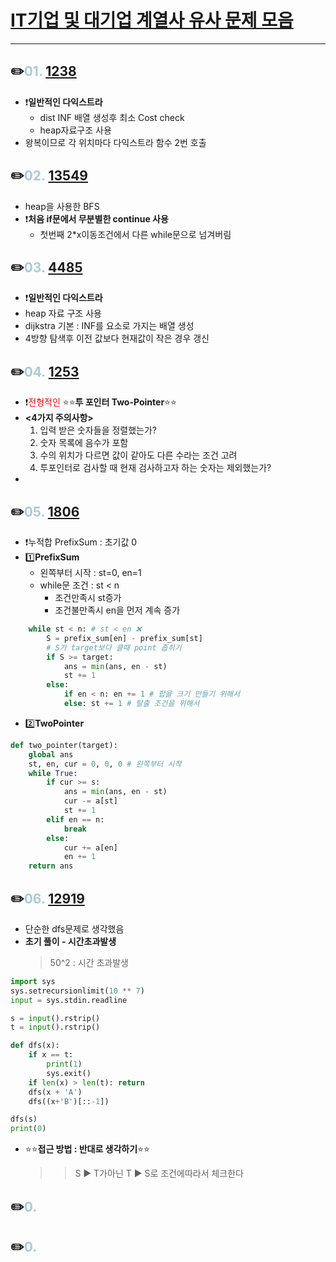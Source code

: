 # [IT기업 및 대기업 계열사 유사 문제 모음](https://www.acmicpc.net/workbook/view/8708)

---

## ✏️<span style="color:#A9CBD7">01.</span> [1238](https://www.acmicpc.net/problem/1238)

- ❗️**일반적인 다익스트라**
  - dist INF 배열 생성후 최소 Cost check
  - heap자료구조 사용
- 왕복이므로 각 위치마다 다익스트라 함수 2번 호출

## ✏️<span style="color:#A9CBD7">02.</span> [13549](https://www.acmicpc.net/problem/13549)

- heap을 사용한 BFS
- ❗️**처음 if문에서 무분별한 continue 사용**
  - 첫번째 2\*x이동조건에서 다른 while문으로 넘겨버림

## ✏️<span style="color:#A9CBD7">03.</span> [4485](https://www.acmicpc.net/problem/4485)

- ❗️**일반적인 다익스트라**
- heap 자료 구조 사용
- dijkstra 기본 : INF를 요소로 가지는 배열 생성
- 4방향 탐색후 이전 값보다 현재값이 작은 경우 갱신

## ✏️<span style="color:#A9CBD7">04.</span> [1253](https://www.acmicpc.net/problem/1253)

- ❗️<span style="color:red">전형적인 </span>⭐️⭐️**투 포인터 Two-Pointer**⭐️⭐️
- **<4가지 주의사항>**
  1. 입력 받은 숫자들을 정렬했는가?
  2. 숫자 목록에 음수가 포함
  3. 수의 위치가 다르면 값이 같아도 다른 수라는 조건 고려
  4. 투포인터로 검사할 때 현재 검사하고자 하는 숫자는 제외했는가?
-

## ✏️<span style="color:#A9CBD7">05.</span> [1806](https://www.acmicpc.net/problem/1806)

- ❗️누적합 PrefixSum : 초기값 0
- 1️⃣**PrefixSum**
  - 왼쪽부터 시작 : st=0, en=1
  - while문 조건 : st < n
    - 조건만족시 st증가
    - 조건불만족시 en을 먼저 계속 증가

```python
    while st < n: # st < en ❌
        S = prefix_sum[en] - prefix_sum[st]
        # S가 target보다 클때 point 좁히기
        if S >= target:
            ans = min(ans, en - st)
            st += 1
        else:
            if en < n: en += 1 # 합을 크기 만들기 위해서
            else: st += 1 # 탈출 조건을 위해서
```

- 2️⃣**TwoPointer**

```python
def two_pointer(target):
    global ans
    st, en, cur = 0, 0, 0 # 왼쪽부터 시작
    while True:
        if cur >= s:
            ans = min(ans, en - st)
            cur -= a[st]
            st += 1
        elif en == n:
            break
        else:
            cur += a[en]
            en += 1
    return ans
```

## ✏️<span style="color:#A9CBD7">06.</span> [12919](https://www.acmicpc.net/problem/12919)

- 단순한 dfs문제로 생각했음
- **초기 풀이 - 시간초과발생**
  > 50^2 : 시간 초과발생

```python
import sys
sys.setrecursionlimit(10 ** 7)
input = sys.stdin.readline

s = input().rstrip()
t = input().rstrip()

def dfs(x):
    if x == t:
        print(1)
        sys.exit()
    if len(x) > len(t): return
    dfs(x + 'A')
    dfs((x+'B')[::-1])

dfs(s)
print(0)
```

- ⭐️⭐️**접근 방법 : 반대로 생각하기**⭐️⭐️
  > > S ▶️ T가아닌
  > > T ▶️ S로 조건에따라서 체크한다

## ✏️<span style="color:#A9CBD7">0.</span> [](https://www.acmicpc.net/problem/)

## ✏️<span style="color:#A9CBD7">0.</span> [](https://www.acmicpc.net/problem/)
